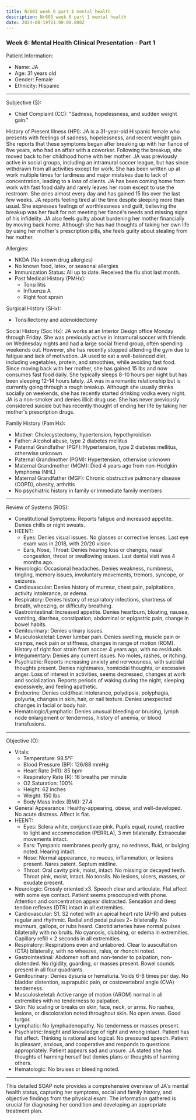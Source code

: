 ```yaml
---
title: Nr603 week 6 part 1 mental health
description: Nr603 week 6 part 1 mental health
date: 2024-08-19T21:00:00.000Z
---
```


### Week 6: Mental Health Clinical Presentation - Part 1

Patient Information:

* Name: JA
* Age: 31 years old
* Gender: Female
* Ethnicity: Hispanic

***

Subjective (S):

* Chief Complaint (CC):
  "Sadness, hopelessness, and sudden weight gain."

History of Present Illness (HPI):
JA is a 31-year-old Hispanic female who presents with feelings of sadness, hopelessness, and recent weight gain. She reports that these symptoms began after breaking up with her fiancé of five years, who had an affair with a coworker. Following the breakup, she moved back to her childhood home with her mother. JA was previously active in social groups, including an intramural soccer league, but has since withdrawn from all activities except for work. She has been written up at work multiple times for tardiness and major mistakes due to lack of concentration, leading to a loss of clients. JA has been coming home from work with fast food daily and rarely leaves her room except to use the restroom. She cries almost every day and has gained 15 lbs over the last few weeks. JA reports feeling tired all the time despite sleeping more than usual. She expresses feelings of worthlessness and guilt, believing the breakup was her fault for not meeting her fiancé's needs and missing signs of his infidelity. JA also feels guilty about burdening her mother financially by moving back home. Although she has had thoughts of taking her own life by using her mother's prescription pills, she feels guilty about stealing from her mother.

Allergies:

* NKDA (No known drug allergies)
* No known food, latex, or seasonal allergies
* Immunization Status:
  All up to date. Received the flu shot last month.
* Past Medical History (PMHx):
  * Tonsillitis
  * Influenza A
  * Right foot sprain

Surgical History (SHx):

* Tonsillectomy and adenoidectomy

Social History (Soc Hx):
JA works at an Interior Design office Monday through Friday. She was previously active in intramural soccer with friends on Wednesday nights and had a large social friend group, often spending weekends out. However, she has recently stopped attending the gym due to fatigue and lack of motivation. JA used to eat a well-balanced diet, including vegetables, protein, and smoothies, while avoiding fast food. Since moving back with her mother, she has gained 15 lbs and now consumes fast food daily. She typically sleeps 8-10 hours per night but has been sleeping 12-14 hours lately. JA was in a romantic relationship but is currently going through a rough breakup. Although she usually drinks socially on weekends, she has recently started drinking vodka every night. JA is a non-smoker and denies illicit drug use. She has never previously considered suicide but has recently thought of ending her life by taking her mother's prescription drugs.

Family History (Fam Hx):

* Mother: Cholecystectomy, hypertension, hypothyroidism
* Father: Alcohol abuse, type 2 diabetes mellitus
* Paternal Grandfather (PGF): Hypertension, type 2 diabetes mellitus, otherwise unknown
* Paternal Grandmother (PGM): Hypertension, otherwise unknown
* Maternal Grandmother (MGM): Died 4 years ago from non-Hodgkin lymphoma (NHL)
* Maternal Grandfather (MGF): Chronic obstructive pulmonary disease (COPD), obesity, arthritis
* No psychiatric history in family or immediate family members

***

Review of Systems (ROS):

* Constitutional Symptoms:
  Reports fatigue and increased appetite. Denies chills or night sweats.
* HEENT:
  * Eyes: Denies visual issues. No glasses or corrective lenses. Last eye exam was in 2018, with 20/20 vision.
  * Ears, Nose, Throat: Denies hearing loss or changes, nasal congestion, throat or swallowing issues. Last dental visit was 4 months ago.
* Neurologic:
  Occasional headaches. Denies weakness, numbness, tingling, memory issues, involuntary movements, tremors, syncope, or seizures.
* Cardiovascular:
  Denies history of murmur, chest pain, palpitations, activity intolerance, or edema.
* Respiratory:
  Denies history of respiratory infections, shortness of breath, wheezing, or difficulty breathing.
* Gastrointestinal:
  Increased appetite. Denies heartburn, bloating, nausea, vomiting, diarrhea, constipation, abdominal or epigastric pain, change in bowel habits.
* Genitourinary:
  Denies urinary issues.
* Musculoskeletal:
  Lower lumbar pain. Denies swelling, muscle pain or cramps, neck pain or stiffness, changes in range of motion (ROM). History of right foot strain from soccer 4 years ago, with no residuals.
* Integumentary:
  Denies any current issues. No moles, rashes, or itching.
* Psychiatric:
  Reports increasing anxiety and nervousness, with suicidal thoughts present. Denies nightmares, homicidal thoughts, or excessive anger. Loss of interest in activities, seems depressed, changes at work and socialization. Reports periods of waking during the night, sleeping excessively, and feeling apathetic.
* Endocrine:
  Denies cold/heat intolerance, polydipsia, polyphagia, polyuria, changes in skin, hair, or nail texture. Denies unexpected changes in facial or body hair.
* Hematologic/Lymphatic:
  Denies unusual bleeding or bruising, lymph node enlargement or tenderness, history of anemia, or blood transfusions.

***

Objective (O):

* Vitals:
  * Temperature: 98.5°F
  * Blood Pressure (BP): 126/88 mmHg
  * Heart Rate (HR): 85 bpm
  * Respiratory Rate (R): 16 breaths per minute
  * O2 Saturation: 100%
  * Height: 62 inches
  * Weight: 150 lbs
  * Body Mass Index (BMI): 27.4
* General Appearance:
  Healthy-appearing, obese, and well-developed. No acute distress. Affect is flat.
* HEENT:
  * Eyes: Sclera white, conjunctivae pink. Pupils equal, round, reactive to light and accommodation (PERRLA), 3 mm bilaterally. Extraocular movements intact.
  * Ears: Tympanic membranes pearly gray, no redness, fluid, or bulging noted. Hearing intact.
  * Nose: Normal appearance, no mucus, inflammation, or lesions present. Nares patent. Septum midline.
  * Throat: Oral cavity pink, moist, intact. No missing or decayed teeth. Throat pink, moist, intact. No tonsils. No lesions, ulcers, masses, or exudate present.
* Neurologic:
  Grossly oriented x3. Speech clear and articulate. Flat affect with some eye contact. Patient seems preoccupied with phone. Attention and concentration appear distracted. Sensation and deep tendon reflexes (DTR) intact in all extremities.
* Cardiovascular:
  S1, S2 noted with an apical heart rate (AHR) and pulses regular and rhythmic. Radial and pedal pulses 2+ bilaterally. No murmurs, gallops, or rubs heard. Carotid arteries have normal pulses bilaterally with no bruits. No cyanosis, clubbing, or edema in extremities. Capillary refill \< 2 seconds in all extremities.
* Respiratory:
  Respirations even and unlabored. Clear to auscultation (CTA) bilaterally, with no wheezes, rales, or rhonchi noted.
* Gastrointestinal:
  Abdomen soft and non-tender to palpation, non-distended. No rigidity, guarding, or masses present. Bowel sounds present in all four quadrants.
* Genitourinary:
  Denies dysuria or hematuria. Voids 6-8 times per day. No bladder distention, suprapubic pain, or costovertebral angle (CVA) tenderness.
* Musculoskeletal:
  Active range of motion (AROM) normal in all extremities with no tenderness to palpation.
* Skin:
  No scaling or breaks on skin, face, neck, or arms. No rashes, lesions, or discoloration noted throughout skin. No open areas. Good turgor.
* Lymphatic:
  No lymphadenopathy. No tenderness or masses present.
* Psychiatric:
  Insight and knowledge of right and wrong intact. Patient has flat affect. Thinking is rational and logical. No pressured speech. Patient is pleasant, anxious, and cooperative and responds to questions appropriately. Patient appears sad and unsure. JA stated she has thoughts of harming herself but denies plans or thoughts of harming others.
* Hematologic:
  No bruises or bleeding noted.

***

This detailed SOAP note provides a comprehensive overview of JA's mental health status, capturing her symptoms, social and family history, and objective findings from the physical exam. The information gathered is crucial for diagnosing her condition and developing an appropriate treatment plan.
